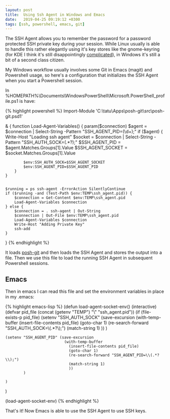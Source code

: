 ```yaml
---
layout: post
title:  Using Ssh Agent in Windows and Emacs
date:   2019-04-25 09:19:12 +0300
tags: [ssh, powershell, emacs, git]
---
```


The SSH Agent allows you to remember the password for a password protected SSH private key during your session. While Linux usually is able to handle this rather elegantly using it's key stores like the gnome-keyring (for KDE I think it's still disappointingly [complicated](https://milosophical.me/blog/2015/loading-ssh-keys-at-kde-startup.html)), in Windows it's still a bit of a second class citizen.

My Windows workflow usually involves some Git in Emacs (magit) and Powershell usage, so here's a configuration that initializes the SSH Agent when you start a Powershell session. 

In %HOMEPATH%\Documents\WindowsPowerShell\Microsoft.PowerShell_profile.ps1 is have:

{% highlight powershell %}
Import-Module 'C:\tatu\Apps\posh-git\src\posh-git.psd1'

& {
    function Load-Agent-Variables() {
        param($connection)
        $agent = $connection | Select-String -Pattern "SSH_AGENT_PID=(\d+);"
        if ($agent) {
            Write-Host "Loading ssh agent"
            $socket = $connection | Select-String -Pattern "SSH_AUTH_SOCK=(.*?);" 
            $SSH_AGENT_PID = $agent.Matches.Groups[1].Value
            $SSH_AGENT_SOCKET = $socket.Matches.Groups[1].Value
            
            $env:SSH_AUTH_SOCK=$SSH_AGENT_SOCKET
            $env:SSH_AGENT_PID=$SSH_AGENT_PID
        }
    }

    
    $running = ps ssh-agent -ErrorAction SilentlyContinue
    if ($running -and (Test-Path $env:TEMP\ssh_agent.pid)) {
        $connection = Get-Content $env:TEMP\ssh_agent.pid
        Load-Agent-Variables $connection
    } else {
        $connection = . ssh-agent | Out-String
        $connection | Out-File $env:TEMP\ssh_agent.pid
        Load-Agent-Variables $connection
        Write-Host "Adding Private Key"
        ssh-add 
    }
}
{% endhighlight %}


It loads [posh-git](https://github.com/dahlbyk/posh-git) and then loads the SSH Agent and stores the output into a file. Then we use this file to load the running SSH Agent in subsequent Powershell sessions.

## Emacs 

Then in emacs I can read this file and set the environment variables in place in my .emacs:

{% highlight emacs-lisp %}
(defun load-agent-socket-env()
  (interactive)
  (defvar pid_file (concat (getenv "TEMP") "\\" "ssh_agent.pid"))
  (if (file-exists-p pid_file)
      (setenv "SSH_AUTH_SOCK" (save-excursion
                                (with-temp-buffer
                                  (insert-file-contents pid_file)
                                  (goto-char 1)
                                  (re-search-forward "SSH_AUTH_SOCK=\\(.*?\\);")
                                  (match-string 1)
                                  ))
              )
    
    
    (setenv "SSH_AGENT_PID" (save-excursion
                              (with-temp-buffer
                                (insert-file-contents pid_file)
                                (goto-char 1)
                                (re-search-forward "SSH_AGENT_PID=\\(.*?\\);")
                                (match-string 1)
                                ))
            )
    
    )
  )

(load-agent-socket-env)
{% endhighlight %}

That's it! Now Emacs is able to use the SSH Agent to use SSH keys.
